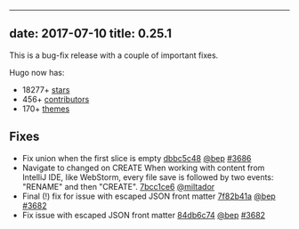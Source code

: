 
---
date: 2017-07-10
title: 0.25.1
---

	

This is a bug-fix release with a couple of important fixes.


Hugo now has:

* 18277+ [stars](https://github.com/circleci/ccidemo/stargazers)
* 456+ [contributors](https://github.com/circleci/ccidemo/graphs/contributors)
* 170+ [themes](http://themes.gohugo.io/)

## Fixes

* Fix union when the first slice is empty [dbbc5c48](https://github.com/circleci/ccidemo/commit/dbbc5c4810a04ac06fad7500d88cf5c3bfe0c7fd) [@bep](https://github.com/bep) [#3686](https://github.com/circleci/ccidemo/issues/3686)
* Navigate to changed on CREATE When working with content from IntelliJ IDE, like WebStorm, every file save is followed by two events: "RENAME" and then "CREATE". [7bcc1ce6](https://github.com/circleci/ccidemo/commit/7bcc1ce659710f2220b400ce3b76e50d2e48b241) [@miltador](https://github.com/miltador) 
* Final (!) fix for issue with escaped JSON front matter [7f82b41a](https://github.com/circleci/ccidemo/commit/7f82b41a24af0fd04d28fbfebf9254766a3c6e6f) [@bep](https://github.com/bep) [#3682](https://github.com/circleci/ccidemo/issues/3682)
* Fix issue with escaped JSON front matter [84db6c74](https://github.com/circleci/ccidemo/commit/84db6c74a084d2b52117b999d4ec343cd3389a68) [@bep](https://github.com/bep) [#3682](https://github.com/circleci/ccidemo/issues/3682)





